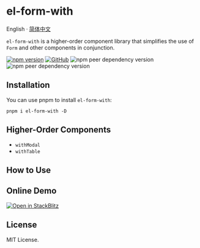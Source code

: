 # el-form-with

English · [简体中文](./packages/el-form-with/README.zh-CN.md)

<div align="left">

`el-form-with` is a higher-order component library that simplifies the use of `Form` and other components in conjunction.

[![npm version](https://img.shields.io/npm/v/el-form-with?style=flat-square)](https://www.npmjs.com/package/el-form-with)
[![GitHub](https://img.shields.io/github/license/binghuis/el-form-with.svg?style=flat-square)](https://github.com/binghuis/el-form-with/blob/main/LICENSE)
![npm peer dependency version](https://img.shields.io/npm/dependency-version/el-form-with/peer/vue?style=flat-square)
![npm peer dependency version](https://img.shields.io/npm/dependency-version/el-form-with/peer/element-plus?style=flat-square)

</div>

## Installation

You can use pnpm to install `el-form-with`:

```
pnpm i el-form-with -D
```

## Higher-Order Components

- `withModal`
- `withTable`

## How to Use

## Online Demo

[![Open in StackBlitz](https://developer.stackblitz.com/img/open_in_stackblitz_small.svg)](https://stackblitz.com/github/binghuis/el-form-with/tree/main/samples/basic)

## License

MIT License.
